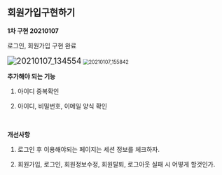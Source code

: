 ## 회원가입구현하기

**1차 구현 20210107**

로그인, 회원가입 구현 완료

  <img src="https://user-images.githubusercontent.com/59816811/103852189-b986f480-50ee-11eb-994d-635af03aeae3.png" alt="20210107_134554" style="zoom:130%;" />

<img src="https://user-images.githubusercontent.com/59816811/103861750-4470ea80-5101-11eb-9d03-b3ecfc9b2b46.png" alt="20210107_155842" style="zoom:80%; align:left;"/>

**추가해야 되는 기능**

1) 아이디 중복확인

2) 아이디, 비밀번호, 이메일 양식 확인

<br>

**개선사항**

1) 로그인 후 이용해야되는 페이지는 세션 정보를 체크하자.

2) 회원가입, 로그인, 회원정보수정, 회원탈퇴, 로그아웃 실패 시 어떻게 할것인가.
